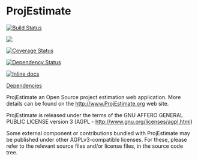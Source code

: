 <h1>
  <a name="projestimate" class="anchor" href="#projestimate">
    <span class="octicon octicon-link"></span>
  </a>
  ProjEstimate
</h1>
<p>
  <a href="https://travis-ci.org/estimancy/projestimate"><img src="https://travis-ci.org/estimancy/projestimate.png" alt="Build Status" data-canonical-src="https://travis-ci.org/estimancy/projestimate.png?branch=master" style="max-width:100%;"></a>

  <a href="https://codeclimate.com/github/estimancy/projestimate"><img src="https://codeclimate.com/github/estimancy/projestimate.png" /></a>

  <!-- <a href='https://coveralls.io/r/estimancy/projestimate'><img src='https://coveralls.io/repos/estimancy/projestimate/badge.png' alt='Coverage Status' data-canonical-src="https://coveralls.io/repos/estimancy/projestimate/badge.png?branch=master" style="max-width:100%;" /></a> -->
  <a href='https://coveralls.io/r/estimancy/projestimate?branch=dev'><img src='https://coveralls.io/repos/estimancy/projestimate/badge.png?branch=master' alt='Coverage Status' /></a>

  <a href='https://gemnasium.com/estimancy/projestimate'><img src="https://gemnasium.com/estimancy/projestimate.png" alt="Dependency Status" data-canonical-src="https://gemnasium.com/estimancy/projestimate.png" style="max-width:100%;"></a>

  <a href='http://inch-pages.github.io/github/estimancy/projestimate'> <img src="https://camo.githubusercontent.com/375ec98fcd609f3002f649746e183c545804bae5/687474703a2f2f696e63682d70616765732e6769746875622e696f2f6769746875622f657374696d616e63792f70726f6a657374696d6174652e706e67" alt="Inline docs" data-canonical-src="http://inch-pages.github.io/github/estimancy/projestimate.png" style="max-width:100%;"></a>

  <a href='http://dev.estimancy.com/dependencies.html'>Dependencies</a>
</p>

ProjEstimate an Open Source project estimation web application. More details can be found on the http://www.ProjEstimate.org web site.

ProjEstimate is released under the terms of the GNU AFFERO GENERAL PUBLIC LICENSE version 3 (AGPL - http://www.gnu.org/licenses/agpl.html)

Some external component or contributions bundled with ProjEstimate may be published under other AGPLv3-compatible licenses. For these, please refer to the relevant source files and/or license files, in the source code tree.
